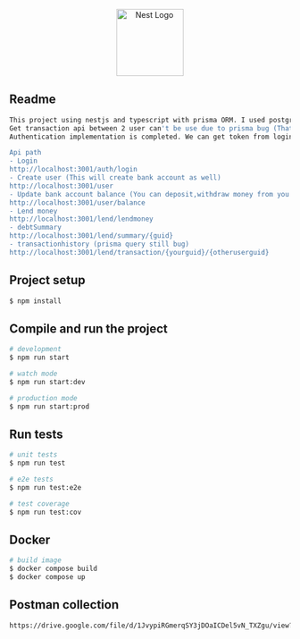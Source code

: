 <p align="center">
  <a href="http://nestjs.com/" target="blank"><img src="https://nestjs.com/img/logo-small.svg" width="120" alt="Nest Logo" /></a>
</p>

[circleci-image]: https://img.shields.io/circleci/build/github/nestjs/nest/master?token=abc123def456
[circleci-url]: https://circleci.com/gh/nestjs/nest

  <!--[![Backers on Open Collective](https://opencollective.com/nest/backers/badge.svg)](https://opencollective.com/nest#backer)
  [![Sponsors on Open Collective](https://opencollective.com/nest/sponsors/badge.svg)](https://opencollective.com/nest#sponsor)-->

## Readme

```bash
This project using nestjs and typescript with prisma ORM. I used postgres for database and pack in docker both db and service
Get transaction api between 2 user can't be use due to prisma bug (That I can't resolve).
Authentication implementation is completed. We can get token from login but I have a issue about auth guard (in c# .Net we use require autorization above controller. That's it).

Api path
- Login
http://localhost:3001/auth/login
- Create user (This will create bank account as well)
http://localhost:3001/user
- Update bank account balance (You can deposit,withdraw money from you account)
http://localhost:3001/user/balance
- Lend money 
http://localhost:3001/lend/lendmoney
- debtSummary 
http://localhost:3001/lend/summary/{guid}
- transactionhistory (prisma query still bug)
http://localhost:3001/lend/transaction/{yourguid}/{otheruserguid}

```

## Project setup

```bash
$ npm install
```

## Compile and run the project

```bash
# development
$ npm run start

# watch mode
$ npm run start:dev

# production mode
$ npm run start:prod
```

## Run tests

```bash
# unit tests
$ npm run test

# e2e tests
$ npm run test:e2e

# test coverage
$ npm run test:cov
```

## Docker

```bash
# build image
$ docker compose build
$ docker compose up
```

## Postman collection

```bash
https://drive.google.com/file/d/1JvypiRGmerqSY3jDOaICDel5vN_TXZgu/view?usp=sharing
```


